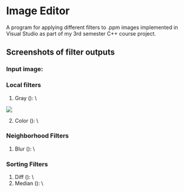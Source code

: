 # Image Editor
A program for applying different filters to .ppm images implemented in Visual Studio as part of my 3rd semester C++ course project.

## Screenshots of filter outputs

### Input image:

### Local filters
1. Gray (): \
<img src="./Image01.ppm">

2. Color (): \

### Neighborhood Filters
1. Blur (): \

### Sorting Filters
1. Diff (): \
2. Median (): \
